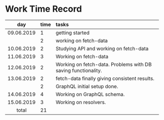 # Work Time Record

|    day     | time | tasks                                                         |
| :--------: | :--- | :------------------------------------------------------------ |
| 09.06.2019 | 1    | getting started                                               |
|            | 2    | working on fetch-data                                         |
| 10.06.2019 | 2    | Studying API and working on fetch-data                        |
| 11.06.2019 | 3    | Working on fetch-data                                         |
| 12.06.2019 | 2    | Working on fetch-data. Problems with DB saving functionality. |
| 13.06.2019 | 2    | fetch-data finally giving consistent results.                 |
|            | 2    | GraphQL initial setup done.                                   |
| 14.06.2019 | 4    | Working on GraphQL schema.                                    |
| 15.06.2019 | 3    | Working on resolvers.                                         |
|   total    | 21   |                                                               |
